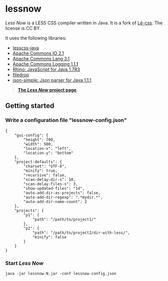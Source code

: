 # lessnow

_Less Now_ is a LESS CSS compiler written in Java. It is a fork of [L&eacute;-css](https://github.com/lukasdietrich/Le-css). The license is CC BY.

It uses the following libraries:

* [lesscss-java](https://github.com/marceloverdijk/lesscss-java)
* [Apache Commons IO 2.1](http://commons.apache.org/io/)
* [Apache Commons Lang 3.1](http://commons.apache.org/lang/)
* [Apache Commons Logging 1.1.1](http://commons.apache.org/logging/)
* [Rhino: JavaScript for Java 1.7R3](http://www.mozilla.org/rhino/)
* [filedrop](http://iharder.sourceforge.net/current/java/filedrop/)
* [json-simple: Json parser for Java 1.1.1](http://code.google.com/p/json-simple/)

> __[The _Less Now_ project page](http://creapage.net/opensource/2012-lessnow/)__.

## Getting started

### Write a configuration file "lessnow-config.json"

	{
		"gui-config": {
			"height": 700,
			"width": 500,
			"location-x": "left",
			"location-y": "bottom"
		},
		"project-defaults": {
			"charset": "UTF-8",
			"minify": true,
			"recursive": false,
			"scan-delay-dir-s": 10,
			"scan-delay-files-s": 3,
			"show-updated-files": "1d",
			"auto-add-dir-as-projects": false,
			"auto-add-dir-regexp": ".*mydir.*",
			"auto-add-dir-name-count": 2
		},
		"projects": {
			"p1": {
				"path": "/path/to/project1/"
			},
			"p2": {
				"path": "/path/to/project2/dir-with-less/",
				"minify": false
			}
		}
	}

### Start _Less Now_

	java -jar lessnow-N.jar -conf lessnow-config.json
